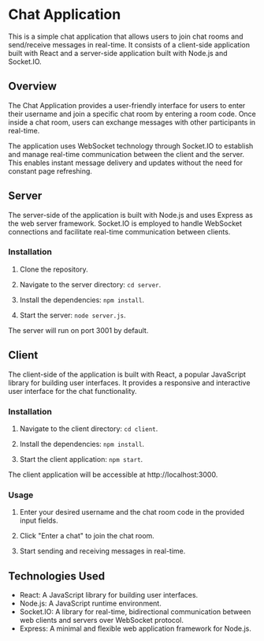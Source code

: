 # Chat Application

This is a simple chat application that allows users to join chat rooms and send/receive messages in real-time. It consists of a client-side application built with React and a server-side application built with Node.js and Socket.IO.

## Overview

The Chat Application provides a user-friendly interface for users to enter their username and join a specific chat room by entering a room code. Once inside a chat room, users can exchange messages with other participants in real-time.

The application uses WebSocket technology through Socket.IO to establish and manage real-time communication between the client and the server. This enables instant message delivery and updates without the need for constant page refreshing.

## Server

The server-side of the application is built with Node.js and uses Express as the web server framework. Socket.IO is employed to handle WebSocket connections and facilitate real-time communication between clients.

### Installation

1. Clone the repository.

2. Navigate to the server directory: `cd server`.

3. Install the dependencies: `npm install`.

4. Start the server: `node server.js`.

The server will run on port 3001 by default.

## Client

The client-side of the application is built with React, a popular JavaScript library for building user interfaces. It provides a responsive and interactive user interface for the chat functionality.

### Installation

1. Navigate to the client directory: `cd client`.

2. Install the dependencies: `npm install`.

3. Start the client application: `npm start`.

The client application will be accessible at http://localhost:3000.

### Usage

1. Enter your desired username and the chat room code in the provided input fields.

2. Click "Enter a chat" to join the chat room.

3. Start sending and receiving messages in real-time.

## Technologies Used

- React: A JavaScript library for building user interfaces.
- Node.js: A JavaScript runtime environment.
- Socket.IO: A library for real-time, bidirectional communication between web clients and servers over WebSocket protocol.
- Express: A minimal and flexible web application framework for Node.js.
